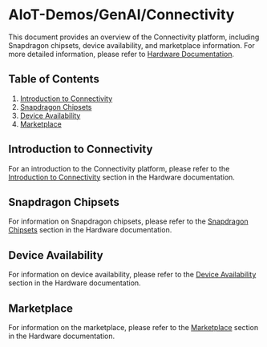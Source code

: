 # AIoT-Demos/GenAI/Connectivity

This document provides an overview of the Connectivity platform, including Snapdragon chipsets, device availability, and marketplace information. For more detailed information, please refer to [Hardware Documentation](../../Hardware/Connectivity.md).

## Table of Contents
1. [Introduction to Connectivity](#introduction-to-connectivity)
2. [Snapdragon Chipsets](#snapdragon-chipsets)
3. [Device Availability](#device-availability)
4. [Marketplace](#marketplace)

## Introduction to Connectivity
For an introduction to the Connectivity platform, please refer to the [Introduction to Connectivity](../../Hardware/Connectivity.md#introduction-to-connectivity) section in the Hardware documentation.

## Snapdragon Chipsets
For information on Snapdragon chipsets, please refer to the [Snapdragon Chipsets](../../Hardware/Connectivity.md#snapdragon-chipsets) section in the Hardware documentation.

## Device Availability
For information on device availability, please refer to the [Device Availability](../../Hardware/Connectivity.md#device-availability) section in the Hardware documentation.

## Marketplace
For information on the marketplace, please refer to the [Marketplace](../../Hardware/Connectivity.md#marketplace) section in the Hardware documentation.
